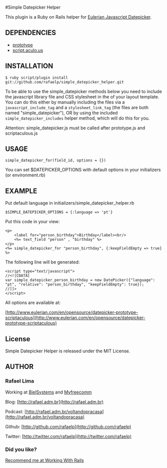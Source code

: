 #Simple Datepicker Helper

This plugin is a Ruby on Rails helper for [Eulerian Javascript Datepicker](http://www.eulerian.com/en/opensource/datepicker-prototype-scriptaculous).

## DEPENDENCIES

* [prototype](http://prototypejs.org)
* [script.aculo.us](http://script.aculo.us)

## INSTALLATION

    $ ruby script/plugin install git://github.com/rafaelp/simple_datepicker_helper.git

To be able to use the simple_datepicker methods below you need to include the javascript library file and CSS stylesheet in the <head> of your layout template.
You can do this either by manually including the files via a `javascript_include_tag` and a `stylesheet_link_tag` (the files are both named "simple_datepicker"), OR by using the included `simple_datepicker_includes` helper method, which will do this for you.

Attention: simple_datepicker.js must be called after prototype.js and scriptaculous.js

## USAGE

    simple_datepicker_for(field_id, options = {})

You can set $DATEPICKER_OPTIONS with default options in your initializers (or environment.rb)

## EXAMPLE

Put default language in initializers/simple_datepicker_helper.rb
    
    $SIMPLE_DATEPICKER_OPTIONS = {:language => 'pt'}

Put this code in your view:

    <p>
	    <label for="person_birthday">Birthday</label><br/>
	    <%= text_field "person" , "birthday" %>
    </p>
    <%= simple_datepicker_for "person_birthday", {:keepFieldEmpty => true} %>

The following line will be generated:

    <script type="text/javascript">
    //<![CDATA[
    var simple_datepicker_person_birthday = new DatePicker({"language": "pt", "relative": "person_birthday", "keepFieldEmpty": true});
    //]]>
    </script>

All options are available at:

[http://www.eulerian.com/en/opensource/datepicker-prototype-scriptaculous](http://www.eulerian.com/en/opensource/datepicker-prototype-scriptaculous)

## License

Simple Datepicker Helper is released under the MIT License.

## AUTHOR

### **Rafael Lima**

Working at [BielSystems](http://bielsystems.com.br) and [Myfreecomm](http://myfreecomm.com.br)

Blog: [http://rafael.adm.br](http://rafael.adm.br)

Podcast: [http://rafael.adm.br/voltandopracasa](http://rafael.adm.br/voltandopracasa)

Github: [http://github.com/rafaelp](http://github.com/rafaelp)

Twitter: [http://twitter.com/rafaelp](http://twitter.com/rafaelp)

### Did you like?

[Recommend me at Working With Rails](http://workingwithrails.com/recommendation/new/person/14248-rafael-lima)
